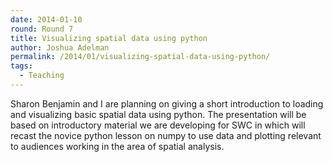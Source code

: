 ```yaml
---
date: 2014-01-10
round: Round 7
title: Visualizing spatial data using python
author: Joshua Adelman
permalink: /2014/01/visualizing-spatial-data-using-python/
tags:
  - Teaching
---
```

Sharon Benjamin and I are planning on giving a short introduction to loading and visualizing basic spatial data using python. The presentation will be based on introductory material we are developing for SWC in which will recast the novice python lesson on numpy to use data and plotting relevant to audiences working in the area of spatial analysis.

